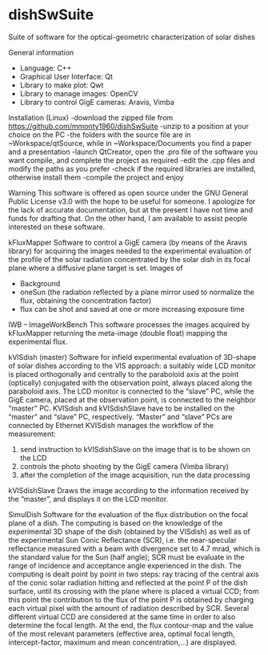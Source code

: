 ﻿# dishSwSuite
Suite of software for the optical-geometric characterization of solar dishes

General information
- Language: C++
- Graphical User Interface: Qt
- Library to make plot: Qwt
- Library to manage images: OpenCV
- Library to control GigE cameras: Aravis, Vimba

Installation (Linux)
-download the zipped file from https://github.com/mmonty1960/dishSwSuite
-unzip to a position at your choice on the PC
-the folders with the source file are in ~Workspace/qtSource, while in ~Workspace/Documents you find a paper and a presentation
-launch QtCreator, open the .pro file of the software you want compile, and complete the project as required
-edit the .cpp files and modify the paths as you prefer
-check if the required libraries are installed, otherwise install them
-compile the project and enjoy


Warning
This software is offered as open source under the GNU General Public License v3.0 with the hope to be useful for someone. I apologize for the lack of accurate documentation, but at the present I have not time and funds for drafting that. On the other hand, I am available to assist people interested on these software.

kFluxMapper
Software to control a GigE camera (by means of the Aravis library) for acquiring the images needed to the experimental evaluation of the profile of the solar radiation concentrated by the solar dish in its focal plane where a diffusive plane target is set.
Images of 
- Background
- oneSun (the radiation reflected by a plane mirror used to normalize the flux, obtaining the concentration factor)
- flux
can be shot and saved at one or more increasing exposure time

IWB – ImageWorkBench
This software processes the images acquired by kFluxMapper returning the meta-image (double float) mapping the experimental flux.

kVISdish (master)
Software for infield experimental evaluation of 3D-shape of solar dishes according to the VIS approach: a suitably wide LCD monitor is placed orthogonally and centrally to the paraboloid axis at the point (optically) conjugated with the observation point, always placed along the paraboloid axis. The LCD monitor is connected to the “slave” PC, while the GigE camera, placed at the observation point, is connected to the neighbor “master” PC. KVISdish and kVISdishSlave have to be installed on the “master” and “slave” PC, respectively. “Master” and “slave” PCs are connected by Ethernet
KVISdish manages the workflow of the measurement:
1) send instruction to kVISdishSlave on the image that is to be shown on the LCD
2) controls the photo shooting by the GigE camera (Vimba library)
3) after the completion of the image acquisition, run the data processing

kVISdishSlave
Draws the image according to the information received by the “master”, and displays it on the LCD monitor.

SimulDish
Software for the evaluation of the flux distribution on the focal plane of a dish. The computing is based on the knowledge of the experimental 3D shape of the dish (obtained by the VISdish) as well as of the experimental Sun Conic Reflectance (SCR), i.e. the near-specular reflectance measured with a beam with divergence set to 4.7 mrad, which is the standard value for the Sun (half angle); SCR must be evaluate in the range of incidence and acceptance angle experienced in the dish.
The computing is dealt point by point in two steps: ray tracing of the central axis of the conic solar radiation hitting and reflected at the point P of the dish surface, until its crossing with the plane where is placed a virtual CCD; from this point the contribution to the flux of the point P is obtained by charging each virtual pixel with the amount of radiation described by SCR. Several different virtual CCD are considered at the same time in order to also determine the focal length. At the end, the flux contour-map and the value of the most relevant parameters (effective area, optimal focal length, intercept-factor, maximum and mean concentration,…) are displayed.
